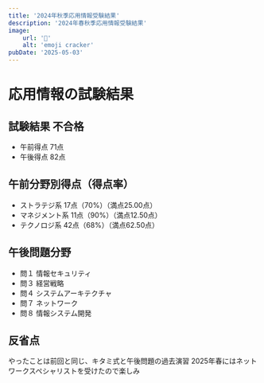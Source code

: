 ```yaml
---
title: '2024年秋季応用情報受験結果'
description: '2024年春秋季応用情報受験結果'
image:
    url: '🎉'
    alt: 'emoji cracker'
pubDate: '2025-05-03'
---
```


# 応用情報の試験結果

## 試験結果	不合格
* 午前得点	71点
* 午後得点	82点

## 午前分野別得点（得点率）
* ストラテジ系	17点（70%）（満点25.00点）
* マネジメント系	11点（90%）（満点12.50点）
* テクノロジ系	42点（68%）（満点62.50点）

## 午後問題分野
* 問１	情報セキュリティ
* 問３	経営戦略
* 問４	システムアーキテクチャ
* 問７	ネットワーク
* 問８	情報システム開発

## 反省点
やったことは前回と同じ、キタミ式と午後問題の過去演習
2025年春にはネットワークスペシャリストを受けたので楽しみ